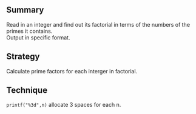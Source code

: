 ## Summary   
Read in an integer and find out its factorial in terms of the numbers of the primes it contains.  
Output in specific format.  

## Strategy  
Calculate prime factors for each interger in factorial.  

## Technique  
`printf("%3d",n)` allocate 3 spaces for each n.  
